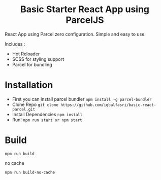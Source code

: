 <h1 align="center">Basic Starter React App using ParcelJS</h1>
React App using Parcel zero configuration.
Simple and easy to use.

Includes : 
* Hot Reloader
* SCSS for styling support
* Parcel for bundling

# Installation
* First you can install parcel bundler 
`npm install -g parcel-bundler `
* Clone Repo
`git clone https://github.com/iqbalfasri/basic-react-parcel.git `
* Install Dependencies
`npm install`
* Run!
`npm run start or npm start`

# Build
`npm run build`

no cache

`npm run build-no-cache`
